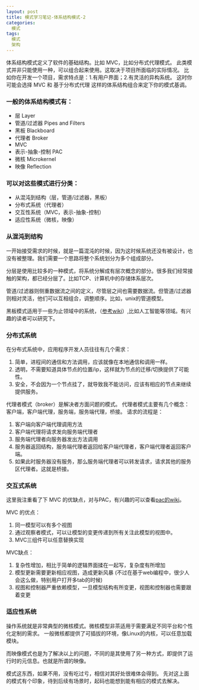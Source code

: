 ```yaml
---
layout: post
title: 模式学习笔记-体系结构模式-2
categories:
  模式
tags:
  模式
  架构
---
```


体系结构模式定义了软件的基础结构。比如 MVC，比如分布式代理模式。
此类模式并非只能使用一种，可以组合起来使用。这取决于项目所面临的实际情况。
比如你在开发一个项目，需求特点是：1.有用户界面；2.有灵活的异构系统。
这时你可能会选择 MVC 和 基于分布式代理 这样的体系结构组合来定下你的模式基调。

### 一般的体系结构模式有：

* 层 Layer
* 管道/过滤器 Pipes and Filters
* 黑板 Blackboard
* 代理者 Broker
* MVC
* 表示-抽象-控制 PAC
* 微核 Microkernel
* 映像 Reflection

### 可以对这些模式进行分类：

<ul>
<li>从混沌到结构（层，管道/过滤器，黑板）</li>
<li>分布式系统（代理者）</li>
<li>交互性系统（MVC，表示-抽象-控制）</li>
<li>适应性系统（微核，映像）</li>
</ul>

### 从混沌到结构
一开始接受需求的时候，就是一篇混沌的时候，因为这时候系统还没有被设计，也没有被整理。我们需要一个思路将整个系统划分为多个组成部分。

分层是使用比较多的一种模式，将系统分解成有层次概念的部分。很多我们经常接触的架构，都已经分层了。比如TCP、计算机中的存储体系层次。

管道/过滤器则侧重数据流之间的定义，尽管层之间也需要数据流。但管道/过滤器则相对灵活，他们可以互相组合，调整顺序。比如，unix的管道模型。

黑板模式适用于一些为止领域中的系统，（[参考wiki][black borad wiki]）,比如人工智能等领域。有兴趣的读者可以研究下。

### 分布式系统
在分布式系统中，应用程序开发人员往往有几个需求：

<ol>
<li>简单，进程间的通信和方法调用，应该就像在本地通信和调用一样。</li>
<li>透明，不需要知道具体节点的位置/ip，这样就为节点的迁移/切换提供了可能性。</li>
<li>安全，不会因为一个节点挂了，就导致我不能访问，应该有相应的节点来继续提供服务。</li>
</ol>

代理者模式（broker）是解决者方面问题的模式。
代理者模式主要有几个概念：客户端，客户端代理，服务端，服务端代理，桥接。
请求的流程是：
<ol>
<li>客户端向客户端代理调用方法</li>
<li>客户端代理将请求发向服务端代理者</li>
<li>服务端代理者向服务器发出方法调用</li>
<li>服务器返回结构，服务端代理者返回给客户端代理者，客户端代理者返回客户端。</li>
<li>如果此时服务器没有服务，那么服务端代理者可以转发请求，请求其他的服务区代理者。这就是桥接。</li>
</ol>

### 交互式系统
这里我注重看了下 MVC 的优缺点，对与PAC，有兴趣的可以查看[pac的wiki][pac wiki]。

MVC 的优点：
<ol>
<li>同一模型可以有多个视图</li>
<li>通过观察者模式，可以让模型的变更传递到所有关注此模型的视图中。</li>
<li>MVC三组件可以任意替换实现</li>
</ol>

MVC缺点：
<ol>
<li>复杂性增加，相比于简单的逻辑界面揉在一起写，复杂度有所增加</li>
<li>模型更新需要更新相应视图，造成更新风暴 (不过在基于web编程中，很少人会这么做，特别用户打开多tab的时候)</li>
<li>视图和控制器严重依赖模型，一旦模型结构有所变更，视图和控制器也需要跟着变更</li>
</ol>

### 适应性系统
操作系统就是非常典型的微核模式。微核模型非茶适用于需要满足不同平台和个性化定制的需求。
一般微核都提供了可插拔的环境，像Linux的内核，可以任意加载模块。

而映像模式也是为了解决以上的问题，不同的是其使用了另一种方式，即提供了运行时的元信息。也就是所谓的映像。

模式这东西，如果不用，没有吃过亏，相信对其好处很难体会得到。
先对这上面的模式有个印象，待到后续有场景时，起码也能想到能有相应的模式去解决。


  [black borad wiki]: http://en.wikipedia.org/wiki/Blackboard_system
  [pac wiki]:http://en.wikipedia.org/wiki/Presentation-abstraction-control
